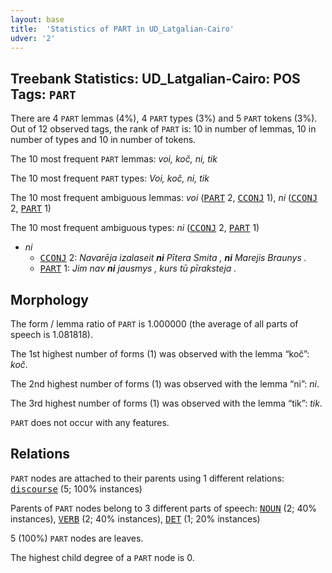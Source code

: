 ```yaml
---
layout: base
title:  'Statistics of PART in UD_Latgalian-Cairo'
udver: '2'
---
```


## Treebank Statistics: UD_Latgalian-Cairo: POS Tags: `PART`

There are 4 `PART` lemmas (4%), 4 `PART` types (3%) and 5 `PART` tokens (3%).
Out of 12 observed tags, the rank of `PART` is: 10 in number of lemmas, 10 in number of types and 10 in number of tokens.

The 10 most frequent `PART` lemmas: <em>voi, koč, ni, tik</em>

The 10 most frequent `PART` types:  <em>Voi, koč, ni, tik</em>

The 10 most frequent ambiguous lemmas: <em>voi</em> (<tt><a href="ltg_cairo-pos-PART.html">PART</a></tt> 2, <tt><a href="ltg_cairo-pos-CCONJ.html">CCONJ</a></tt> 1), <em>ni</em> (<tt><a href="ltg_cairo-pos-CCONJ.html">CCONJ</a></tt> 2, <tt><a href="ltg_cairo-pos-PART.html">PART</a></tt> 1)

The 10 most frequent ambiguous types:  <em>ni</em> (<tt><a href="ltg_cairo-pos-CCONJ.html">CCONJ</a></tt> 2, <tt><a href="ltg_cairo-pos-PART.html">PART</a></tt> 1)


* <em>ni</em>
  * <tt><a href="ltg_cairo-pos-CCONJ.html">CCONJ</a></tt> 2: <em>Navarēja izalaseit <b>ni</b> Pītera Smita , <b>ni</b> Marejis Braunys .</em>
  * <tt><a href="ltg_cairo-pos-PART.html">PART</a></tt> 1: <em>Jim nav <b>ni</b> jausmys , kurs tū pīraksteja .</em>

## Morphology

The form / lemma ratio of `PART` is 1.000000 (the average of all parts of speech is 1.081818).

The 1st highest number of forms (1) was observed with the lemma “koč”: <em>koč</em>.

The 2nd highest number of forms (1) was observed with the lemma “ni”: <em>ni</em>.

The 3rd highest number of forms (1) was observed with the lemma “tik”: <em>tik</em>.

`PART` does not occur with any features.


## Relations

`PART` nodes are attached to their parents using 1 different relations: <tt><a href="ltg_cairo-dep-discourse.html">discourse</a></tt> (5; 100% instances)

Parents of `PART` nodes belong to 3 different parts of speech: <tt><a href="ltg_cairo-pos-NOUN.html">NOUN</a></tt> (2; 40% instances), <tt><a href="ltg_cairo-pos-VERB.html">VERB</a></tt> (2; 40% instances), <tt><a href="ltg_cairo-pos-DET.html">DET</a></tt> (1; 20% instances)

5 (100%) `PART` nodes are leaves.

The highest child degree of a `PART` node is 0.

